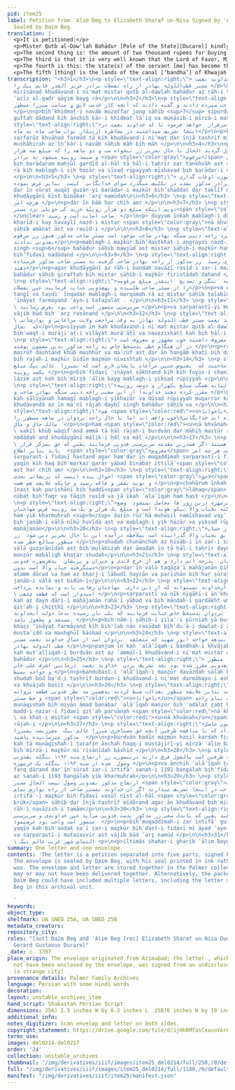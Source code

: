 ```yaml
---
pid: item25
label: Petition from 'Alim Beg to Elizabeth Sharaf un-Nisa Signed by 'Alim Beg + Envelope
  Sealed by Daim Beg
translation: |-
  <p>It is petitioned:</p>
  <p>Mister Qutb al-Daw'lah Bahādur [Pole of the State][Ducarel] kindly entrusted dear, respected brother [“Aziz ul-qadir" (literally: the beloved of the heart”)] Qaim Beg. As long as the benevolent lord was here, each month the monthly stipend from working for the Nawab Sahib would be delivered to my brother. The salary from that time up to the time of writing this letter is due, and the amount for the two months, which is 3300 rupees, has not reached the aforesaid brother in this state of affairs. The aforementioned brother is passing his days in intense suffering. There is no one [to help] but the lord according to this petition about this matter. Whatever you think is best.</p>
  <p>The second thing is: the amount of two thousand rupees for buying the haveli is placed in the trust of Mister <span style="color:red"><u>illegible</u></span> and the receipt for that aforementioned amount by English handwriting is with Rajah Devi Singh Bahadur. The aforementioned Mister Sahib never gave the aforementioned money to this servant. It would be the very picture of the lord’s guardianship if the lord through his great generosity could write to obtain the receipt for the above-mentioned amount from the Rajah Bahadur Sahib and have it sent to the aforementioned Mister Sahib and, at this time of difficulty and vexation, if the extent/number of the written amount [on the receipt] were sought from Mister Sahib, and [if it were] entrusted to the servant. And it was necessary that this be brought forward. </p>
  <p>The third is that it is very well known that the Lord of Favor, Mister Pole of the State Bahadur, at the time of [their] return to the homeland, had conferred some care and compassion toward the Rajah of Burdwan; [Ducarel] kindly provided this servant with a letter, in his own handwriting, addressed to the Rajah of Burdwan, expressing the following: in light of of these graces, it is necessary for him [the Rajah of Burdwan] to show this type of regard: to give the amount of 100 rupees per month to Alim Beg,  meaning have the Rajah arrange to be given a whole sum of 1,200 rupees per year. Oh lord, the Rajah Devi Singh and also the <span style="color:red"><u>illegible</u></span> Lawyer are well aware of this matter but until now, the Rajah of Burdwan has not given the specified monthly amount to the servant [me]. The lord [Ducarel] is the master of the servant’s [my] health and wealth, and is his guardian. If he [Ducarel] in these matters, too, acts as a guardian, it is certain that justice will prevail. I have communicated everything for your information. Whatever you think is best. </p>
  <p>The fourth is this: the state(s) of the servant [me] has become that of extreme worry, and his [my] situation has reached poverty and deprivation, and where he [I] has [have] dependents, too. In this way also he is not getting even one penny [kharmuhra]. The situation in Calcutta is clear to the gentleman of high stature, and the sum of one thousand and one hundred rupees is owed to the money lenders. [If] in such a way the details of the account of this money could be passed on to “Janab-i Vala” [that great man] for his consideration. The current state of the debt is outstanding, the above-mentioned amounts have become dangerous, [and] on top of this, the money lenders’ requests [for their money] have increased [to a new, high degree], and in all respects—the essential expenses, distress and worry—the servant is in the hands of “Janab-i Vala.” Without the support and kind regards of that Lord [Ducarel], [this servant] cannot find a way out of [escape from] being indebted to the moneylenders and paying [off] the remainder. It is hoped that a little note be written, addressed to the Sahib of district Purnea or Burdwan, in [Ducarel’s] own handwriting so that bread can reach the lips (we can eat). We are occupied praying for the prosperity of that lord.</p>
  <p>The fifth [thing] is the lands of the canal [‘bandha’] of Khwajah Anwar Shahid  which is a part of  Burdwan. The beneficent lord [Ducarel] agreed to fix the administration <sup>1</sup> for the revenue of these lands by the agents <sup>2</sup> of Mister Pole of the State [Ducarel] to the servant [me] for twelve years. When the respected lord departed, a dispute occurred between Ashraf Ali Khan and Khwajah Basit. According to the aforementioned claims, <sup>3</sup> they seized that aforementioned area through the courts. That is why this servant [I], obtaining a comment and letter from Mister <span style="color:red"><u>illegible</u></span> in the name of the Rajah of Burdwan on this matter, sent it, saying: as long as the dispute between the two sides persists, whatever the right of the rent of Mirza Alim Beg which is set to be given to him is paid to the aforementioned Mirza. Whatever the stated claims of the two sides are, they are different: under these circumstances, the servant [I] received the raised money in the year 1192 Bangla; [but] from the year 1193, the servant has not received one penny [kharmuhra] of the aforementioned amount. Now, Mister ‌Brook is here; if that lord [Ducarel], from his great mercy, could talk to Mister Sahib about the raised amount. [In that case,] it is certain that with little effort the money will come into the hands of this servant [me]. [This] would be the very picture of lordship and guardianship. It was necessary that this be brought forward. Petition [of] Alim Beg, [sent] from a strange city. </p>
transcription: "<h3>1</h3>\n<p style=\"text-align:right;\"> بعرضمیرسآند خداوند نعمت
  مستر قطب‌الدّوله بهادر از راه تفضلات برادر عزیز القدر قایم بیک را </p>\n<p>bih’ʿarz̤
  mīrisānad khudāvand-i niʿmat mistar quṭb al-dawlah bahādur az rāh-i tafaz̤ulāt barādar-i
  ʿazīz al-qadr qāyim bayg rā</p>\n\n<h3>2</h3>\n<p style=\"text-align:right;\">بخدمت
  نواب مظفرجنگ صاحب سپرده دادند و گفته دادند که آنچه کار خدمت لایق و مناسب میرزا مسطور
  </p>\n<p>bih’khidmat-i navāb muẓaffar jang sāhib <sup>7</sup> sipurdah dādand va
  guftah dādand kih ānchih kār-i khidmat lāʾiq va munāsib-i mīrzā-i masṭūr </p>\n\n<h3>3</h3>\n<p
  style=\"text-align:right;\">باشد  بدآن سرفراز  خواهد فرمود تا که خداوند نعمت در
  اینجا تشریف میداشتند در مشاهره ازینکار نواب صاحب ماه به ماه</p>\n<p>bāshad bid’ān
  sarfarāz khvāhad farmūd tā kih khudāvand-i niʿmat dar īnjā tashrīf midāshtand dar
  mushāhirah az’īn’kār-i navāb sāhib māh bih māh </p>\n\n<h3>4</h3>\n<p style=\"text-align:right;\">به
  برادرم محصول گردید الحال تا حال تحریر زر تنخواه ست و دو ماھه را که مبلغ سه ھزار
  و سیصد روپیه میشود به برادر <span style=\"color:gray\">مرقوم</span> وصول</p>\n<p>
  bih barādaram maḥṣūl gardīd al-ḥāl tā ḥāl-i taḥrīr zar tankhvāh ast va dū māhih
  rā kih mablagh-i sih hazār va sīṣad rūpayyah mīshavad bih barādar-i marqūm vuṣūl
  </p>\n\n<h3>5</h3> \n<p style=\"text-align:right;\"> نیست در این صورت اوقات گذاری
  برادر مذکور بشدت در تکلیف میگذرد سوای خدایگانی  کیست  بنابر عرض نموده  </p>\n\nnīst
  dar īn ṣūrat auqāt guzār-yi barādar-i mazkūr bih’shaddat dar taklīf mīguzarad savāyi
  khudāygānī kīst binābar ‘arz̤ namūdah\n\n<h3>6</h3> \n<p style=\"text-align:right;\">درینباب
  هرچه امر </p>\n<p>dar īn bāb har chih amr </p>\n\n<h3>7</h3> \n<p style=\"text-align:right;\">
  دویم اینکه مبلغ دو ھزآر روپیّهَِ خريد کی حویلی نزد مستر<span style=\"color:gray\">ناخوانا</span>
  </unclear> صاحب امانت اَست و رسید  </p>\n<p> duyyum īnkah mablagh-i dū hazār rūpayyah
  kharīd-i kay ḥavaylī nazd-i mistar <span style=\"color:gray\">nā khvānah</span>
  ṣāḥib amānat āst va rasīd-i </p>\n\n\n<h3>8</h3> \n<p style=\"text-align:right;\">مبلغمذکور
  بدستخط انگریزی نزد راجه دیبی سنگه بهادر صاحب موجود است مستر صاحب مذکور هنوز زر مرقوم
  بفدویی ندآدند</p>\n<p>mablagh-i maẕkūr bih’dastkhaṭ-i angrayzi nazd-i rajah daybi
  singh <sup>6</sup> bahādur ṣāḥib mawjūd ast mistar ṣāḥib-i maẕkūr hanūz zar-i marqūm
  bih’fidavī nadādand </p>\n\n<h3>9</h3> \n<p style=\"text-align:right;\">اگر خدایگانی
  از راه بنده‌نوازی رسید  زر مذکور از راجه بهادر صاحب گرفته به مستر صاحب مذکور فرستاده
  دهند</p>\n<p>agar khudāygānī az rāh-i bandah′navāzī rasīd-i zar-i maẕkūr az rajah
  bahādur ṣāḥib giraftah bih mistar ṣāḥib-i maẕkūr firistādah dahand </p>\n\n<h3>10</h3>
  \n<p style=\"text-align:right;\">و درین  عرصه  تنگی و تصدیع  اینقدر مبلغ مرقومه
  را از مسٹر صاحب طلبیده و بهفدویی عنایت فرمایند عین تفضلات</p>\n<p>va dar′īn ʿarṣah-i
  tangī va taṣdīʿ īnqadar mablagh-i marqūmah rā az mistar ṣāḥib ṭalabīdah va bih′fidavī
  ʿināyat farmāyand ʿayn-i tafaz̤ulāt . </p>\n\n<h3>11</h3> \n<p style=\"text-align:right;\">و
  \ سرپرستی متصور است واجب بود بعرض رسانند </p>\n<p>va sarparastī-yi mutaṣavvir ast
  vājib būd bih′ʿarz̤ rasānand </p>\n\n<h3>12</h3> \n<p style=\"text-align:right;\">سیوم
  \ این که خداوند نعمت مستر قطب الدوله بهادر به وقت مراجعت ولایت مراعاتی و نوازشآتی
  که  بحال</p>\n<p>sīyyum īn kah khudāvand-i niʿmat mistar quṭb al-dawlah bahādur
  bih′waqt-i murājiʿat-i vilāyat murāʿātī va navazishātī kah bih′ḥāl-i </p>\n\n<h3>13</h3>
  \n<p style=\"text-align:right;\"> راجه بردوان مصروف داشتند خوب مشهور و معروف است
  در آن ھنگام خطی بدستخط خاص به راجه مذکور بدین مضمون نوشته </p>\n<p>rajah-i burdvān
  maṣrūf dāshtand khūb mashhūr va maʿrūf ast dar ān hangām khaṭī bih′dastkhaṭ-i khāṣ
  bih rajah-i maẕkūr bidīn maz̤mūn nivishtah </p>\n\n<h3>14</h3> \n<p style=\"text-align:right;\">
  بفدویی عنایت  ساختند که  بفیوض چنین مرآعات بایشان لازم است که بمیرزا  عالم بیگ مبلغ
  یکصد روپیه </p>\n<p>bih′fidavī ʿināyat sākhtand kih bih′fuyūz-i chanīn murāʿāt bih′īshān
  lāzim ast kah bih′mīrzā ʿālim bayg mablagh-i yikṣad rūpiyyah </p>\n\n<h3>15</h3>
  \n<p style=\"text-align:right;\">در ماهه که سالیانه ھمگی مبلغ یکهزار و دوصد روپیه
  مقرر کرده دهند خداوندآ از این معنی راجه دیپی سنگه بهادر صاحب و </p>\n<p>dar māhah
  kah sāl‭‭īyānah hamagī mablagh-i yikhazār va dūṣad rūpiyyah muqarrar kardah dahand
  khudāvandā az īn maʿnī rājah daybī singh bahādur ṣāḥib va </p>\n\n<h3>16</h3> \n<p
  style=\"text-align:right;\">هم <span style=\"color:red\"><u>ناخوانا</u></span> وکیل
  خوب واقف اند اما تا حال راجه بردوان در ماهه مسطور را\nبفدویی نداده اند خدایگانی
  مالک حال و مال  </p>\n<p>ham <span style=\"color:red\"><u>nā khvānah</u></span>
  \ vakīl khūb wāqif′and ammā tā ḥāl rājah-i burdvān dar māhih masṭūr rā bih′fidavī
  nadādah′and khudāygānī mālik-i ḥāl va māl </p>\n\n\n<h3>17</h3> \n<p style=\"text-align:right;\">و
  \ سرپرست فدویی هستند اگر همدرین مقدمه سرپرستی فدویی فرمایند یقین که حق بمرکز قرار
  یابد بنابر اطلاع  <span style=\"color:gray\">معروض</span> است هر چه امر</p>\n<p>va
  sarparast-i fidavī hastand agar ham′dar īn muqaddimah sarparastī-i fidavī farmā’īnd
  yaqīn kih ḥaq bih′markaz qarār yābad binābar iṭṭilāʿ<span style=\"color:gray\">maʿrūz̤</span>
  ast har chih amr </p>\n\n<h3>18</h3> \n<p style=\"text-align:right;\">چهارم اینکه
  احوال بنده اینست که پریشانی بحدی <span style=\"color:gray\">لاحق</span> حال  گردید
  و نوبت بفقر و فاقه رسید و جایکه علایقه هم هست </p>\n<p>chahārum īnkah ah̤vāl bandah
  īnast kah parīshānī bih′ḥaddī<span style=\"color:gray\">lāḥaq</span>  gardīd va
  nūbat bih'faqr va fāqih rasīd va jāʿīkah ʿalaʿīqah ham hast </p>\n\n<h3>19</h3>
  \n<p style=\"text-align:right;\">ازینجا هم یک خرمهره درین روز ها محاصل نمیشود  وضع
  کلکته بجناب والا نیکو هویدا است و مبلغ یک هزار و یک صد روپیه قرض مهاجنان</p>\n<p>az′īnjā
  ham yik kharmuhrah <sup>9</sup> darīn rūz′hā muḥāṣil namīshavad vaz̤ʿ-i kulkatah
  bih′janāb-i vālā nīkū huvīdā ast va mablagh-i yik hazār va yikṣad rūpiyyah qarz̤-i
  mahājanān</p>\n\n<h3>20</h3> \n<p style=\"text-align:right;\">شده چنانچه از حساب
  این زر سابق بجناب والا گذرانیده است بملاحظه درآمده این تا حال تحریر دین شود  زر
  منظور مبالغ خطر شده </p>\n<p>shudah chunānchah az ḥisāb-i īn zar-i sābiq bih′janāb-i
  vālā guzarānīdah ast bih′mulāhiẓah dar āmadah īn tā ḥāl-i taḥrīr dayn shavad zar-i
  manẓūr mabāligh khaṭar shudah</p>\n\n<h3>21</h3> \n<p style=\"text-align:right;\">درینولا
  تقاضای مهاجنان  بدرجه اتم دارد و هم از خرج لابدی و حیران و پریشان  به‌هر‌صورت فدویی
  دستگرفته جناب والا است بدون</p>\n<p>dar′īn′valā taqāz̤āʿī mahājanān bih′darajah-i
  atamm dārad va ham az kharj-i lābudī ḥayrān va parīshān bih′har ṣūrat fidavī dastgiraftah-i
  janāb-i vālā ast bidūn-i</p>\n\n\n<h3>22</h3> \n<p style=\"text-align:right;\">سرپرستی
  و نیک نگاهی آن‌خداوند نمیتواند که از دین داری  مهاجنان رهایی یابد و بمانده پرداخت
  \ امیدوار است که قطعه چٹھی </p>\n<p>sarparastī va nīk nigāhī-i ān′khudāvand namītavānad
  kah az dayn dāri-i mahājanān rahāʿī yābad va bih′māndah-i pardākht umīdvār ast kih
  qiṭʿah-i chiṭṭhī </p>\n\n\n<h3>23</h3> \n<p style=\"text-align:right;\">بنام صاحب
  ضلع پورنیه یا بردوان بدستخط خاص عنایت فرمایند که بلب نان رسیده بدعا دولت آنخداوند
  مستعد و مشغول باشد. </p>\n<p>bih′nām-i ṣāḥib-i z̤ilaʿ-i pūrnīah yā burdvān bih'dastkhaṭ-i
  khāṣṣ ʿināyat farmāyand kih bih'lab nān rasīdah bih′duʿā-i dawlat-i ān′khudāvand
  mustaʿidd va mashghūl bāshad </p>\n\n<h3>24</h3> \n<p style=\"text-align:right;\">پنجم
  اینکه علایقه بندهه خواجه انور شهید که متعلقه  بردوان است از عمال خداوند نعمت مستر
  قطب الدوله بهادر </p>\n<p>panjum īn′kah ʿalāʿīqah-i bandhah-i khvājah anvar shahīd
  kah mutʿalliqah-i burdvān ast az ʿammāl-i khudāvand-i niʿmat mistar quṭb al-dawlah
  bahādur </p>\n\n<h3>25</h3> \n<p style=\"text-align:right;\"> بندوبست علایقه  منظور
  دوازده ساله بفدویی مقرر شده بود بعد تشریف بردن  خداوند نعمت  درمابین اشرف علی خان
  و خواجه بسیط </p>\n<p>bandubast-i ʿalāʿīqah-i manẓūr davāzdah sālah bih′fidavī muqarrar
  shudah būd baʿd-i tashrīf burdan-i khudāvand-i niʿmat darmābayn-i ashraf ʿalī khān
  va khvājah basīṭ </p>\n\n<h3>26</h3> \n<p style=\"text-align:right;\">مناقشه بمیان
  آمد بنابر علایقه منظور بعدالت ضبط کردند به‌همین مد نظر فدویی قطعه پروانه<span style=\"color:gray\">ناخوانا</span>
  و خط مستر <span style=\"color:red\"><u>ناخوانا</u></span> صاحب بنام راجه </p>\n\n<p>
  munāqishah bih′miyān āmad banābar ʿalāʿīqah manẓūr bih′ʿadālat z̤abṭ kardand bih′hamīn
  madd-i naẓar-i fidavī qiṭʿah parvānah <span style=\"color:red\">nā khvānah</span>\n
  \ va khaṭ-i mistar <span style=\"color:red\"><u>nā khvānah</u></span> ṣāḥib bih′nām-i
  rājah-i </p>\n\n<h3>27</h3> \n<p style=\"text-align:right;\">بردوان بدین مضمون حاصل
  کرده فرستاده داد که تا مناقشه طرفین آنچه حق مستاجری میرزا عالم بیگ  مقرریست بمیرزا
  مذکور میرسانیده باشید  </p>\n<p>burdvān badīn maz̤mūn ḥaṣil kardah firistādah dād
  kah tā munāqishah-i ṭarafīn ānchah ḥaqq-i mustājirī-yi mīrzā ʿalim bayg muqarrarīst
  bih′mīrzā-i maẕkūr mi′risānīdah bāshīd </p>\n\n<h3>28</h3> \n<p style=\"text-align:right;\">و
  آنچه علایقه طرفین است بالقول فرق دارند درینصورت زر ارتفاع سنه ۱۱۹۲ بنگله بفدویی
  وصول  شده از سنه ۱۱۹۳ بنگله یک خرمهره </p>\n<p>va ānchih ʿalāʿīqah ṭarafīn ast bih′lqawl
  farq dārand dar′īn′ṣūrat zar-i irtifāʿ sanah-i 1192 bangālah bih′fidavī vuṣūl shudah
  az sanah-i 1193 bangālah yik kharmuhrah</p>\n\n<h3>29</h3> \n<p style=\"text-align:right;\">منجمله
  ارتفاع مذکور بفدویی وصول نیست الحال مستر <span style=\"color:gray\">بروک</span>
  صاحب در اینجا تشریف میدارند اگر آن خداوند بمستر صاحب از راه نوازش تمام </p>\n<p>min′jumlah
  irtifāʿ-i maẕkūr bih′fidavī vuṣūl nīst al-ḥāl <span style=\"color:gray\">mistar
  brūk</span> ṣāḥib dar īnjā tashrīf mīdārand agar ān khudāvand bih′mistar ṣāḥib az
  rāh-i navāzish-i tamām</p>\n\n<h3>30</h3> \n<p style=\"text-align:right;\"> بمقدمه
  زر انتفاع گفته دهند یقین که باندک سعی زر مذکور بدست فدویی می‌آید عین خداوندی و سرپرستی
  متصور است واجب بود عرضنمود  </p>\n<p>bih’muqaddimah-i zar intifāʿ guftah dahand
  yaqīn kah bih′andak sa′ī zar-i maẕkūr bih′dast-i fidavī mī āyad ʿayn-i khudāvandī
  va sarparastī-i mutaṣavvir ast vājib būd ʿarz̤ namūd </p>\n\n<h3>31</h3> \n<p style=\"text-align:right;\">
  \ التماس شهر غریب عالم بیگ <p>\n<p>iltimās shahar-i gharīb ʿālim bayg</p>"
summary: One letter and one envelope.
contents: 'The letter is a petition separated into five parts, signed by ''Alim Beg.
  The envelope is sealed by Daim Beg, with his seal printed in ink rather than with
  wax. The envelope and letter are stored together in the Palmer collection, but they
  may or may not have been delivered together. Alternatively, the packet sealed by
  Daim Beg could have included multiple letters, including the letter signed by ''Ali
  Beg in this archival unit.

  '
keywords:
object_type:
shelfmark: UA SNED 25A, UA SNED 25B
metadata_creators:
repository_city:
roles: "[aut] Daim Beg and 'Alim Beg [rec] Elizabeth Sharaf un-Nisa Ducarel and/or
  Gerard Gustavus Ducarel"
_date: c. 1787
place_origin: The envelope originated from Azimabad; the letter , which may or may
  not have been enclosed by the envelope, was signed from an undisclosed location
  (a strange city)
provenance_details: Palmer Family Archives
language: Persian with some Hindi words
decoration:
layout: unstable_archives_item
hand_script: Shakastah Persian Script
dimensions: 25A) 2.5 inches W by 6.2 inches L  25B)6 inches W by 19 inches  L
additional_info:
notes_digitizer: Scan envelop and letter on both sides.
copyright_statement: https://drive.google.com/file/d/1jHhRMTasCxavoYer89Wn8_Xn65nL0sW0/view?usp=sharing
terms_use:
images: dml0214-dml0217
order: '24'
collection: unstable_archives
thumbnail: "/img/derivatives/iiif/images/item25_dml0214/full/250,/0/default.jpg"
full: "/img/derivatives/iiif/images/item25_dml0214/full/1140,/0/default.jpg"
manifest: "/img/derivatives/iiif/item25/manifest.json"
---
```

